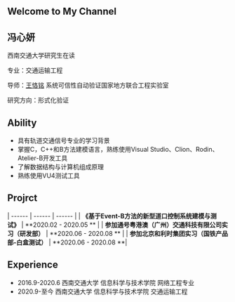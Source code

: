 ## Welcome to My Channel
## 冯心妍

西南交通大学研究生在读

专业：交通运输工程

导师：[王恪铭](https://faculty.swjtu.edu.cn/KeMing_Wang/zh_CN/index.htm)  系统可信性自动验证国家地方联合工程实验室

研究方向：形式化验证



## Ability
* 具有轨道交通信号专业的学习背景
* 掌握C，C++和B方法建模语言，熟练使用Visual Studio、Clion、Rodin、Atelier-B开发工具
* 了解数据结构与计算机组成原理
* 熟练使用VU4测试工具


## Projrct


| ------ | ------ | ------ |
| **《基于Event-B方法的新型道口控制系统建模与测试》** |  **2020.02 - 2020.05 ** |
| **参加通号粤港澳（广州）交通科技有限公司实习（研发部）** | **2020.06 - 2020.08 ** |
| **参加北京和利时集团实习（国铁产品部-白盒测试）** | **2020.06 - 2020.08 **|



## Experience

* 2016.9-2020.6  西南交通大学  信息科学与技术学院  网络工程专业
* 2020.9-至今     西南交通大学  信息科学与技术学院  交通运输工程



```markdown

```


